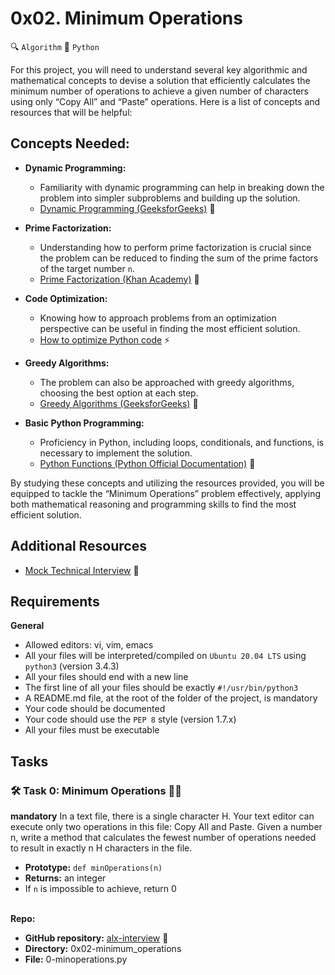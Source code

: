 # 0x02. Minimum Operations
🔍 `Algorithm` 🐍 `Python`

For this project, you will need to understand several key algorithmic and
mathematical concepts to devise a solution that efficiently calculates the
minimum number of operations to achieve a given number of characters using only
“Copy All” and “Paste” operations. Here is a list of concepts and resources
that will be helpful:

## Concepts Needed:

- **Dynamic Programming:**
  - Familiarity with dynamic programming can help in breaking down the problem
into simpler subproblems and building up the solution.
  - [Dynamic Programming (GeeksforGeeks)](https://www.geeksforgeeks.org/dynamic-programming/) 🧠

- **Prime Factorization:**
  - Understanding how to perform prime factorization is crucial since the
problem can be reduced to finding the sum of the prime factors of the target
number `n`.
  - [Prime Factorization (Khan Academy)](https://www.khanacademy.org/computing/computer-science/cryptography/comp-number-theory/v/unique-factorization-prime-factorization-theorem) 🔢

- **Code Optimization:**
  - Knowing how to approach problems from an optimization perspective can be
useful in finding the most efficient solution.
  - [How to optimize Python code](https://stackify.com/python-performance-tips/) ⚡️

- **Greedy Algorithms:**
  - The problem can also be approached with greedy algorithms, choosing the
best option at each step.
  - [Greedy Algorithms (GeeksforGeeks)](https://www.geeksforgeeks.org/greedy-algorithms/) 🤑

- **Basic Python Programming:**
  - Proficiency in Python, including loops, conditionals, and functions, is
necessary to implement the solution.
  - [Python Functions (Python Official Documentation)](https://docs.python.org/3/tutorial/controlflow.html#defining-functions) 🐍

By studying these concepts and utilizing the resources provided, you will be
equipped to tackle the “Minimum Operations” problem effectively, applying
both mathematical reasoning and programming skills to find the most efficient
solution.

## Additional Resources

- [Mock Technical Interview](https://www.pramp.com/) 📝

## Requirements
**General**

- Allowed editors: vi, vim, emacs
- All your files will be interpreted/compiled on `Ubuntu 20.04 LTS` using `python3` (version 3.4.3)
- All your files should end with a new line
- The first line of all your files should be exactly `#!/usr/bin/python3`
- A README.md file, at the root of the folder of the project, is mandatory
- Your code should be documented
- Your code should use the `PEP 8` style (version 1.7.x)
- All your files must be executable

## Tasks
### 🛠️ Task 0: Minimum Operations 📝🧮
**mandatory**
In a text file, there is a single character H. Your text editor can execute
only two operations in this file: Copy All and Paste. Given a number n, write a
method that calculates the fewest number of operations needed to result in
exactly n H characters in the file.

- **Prototype:** `def minOperations(n)`
- **Returns:** an integer
- If `n` is impossible to achieve, return 0
<br></br>

**Repo:**

- **GitHub repository:** [alx-interview](https://github.com/username/alx-interview) 📂
- **Directory:** 0x02-minimum_operations
- **File:** 0-minoperations.py

